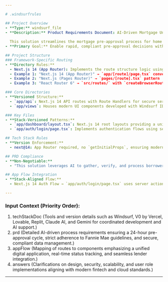 ```yaml
---

# .windsurfrules

## Project Overview
- **Type:** windsurf_file
- **Description:** Product Requirements Document: AI-Driven Mortgage Underwriting Solution
  
  This solution streamlines the mortgage pre-approval process for home buyers and lenders by leveraging an AI-driven underwriting engine. It aims to provide a partially underwritten pre-approval within 24 hours by gathering, verifying, and processing borrower information in a single digital application while adhering to Fannie Mae’s guidelines.
- **Primary Goal:** Enable rapid, compliant pre-approval decisions within 24 hours by automating the underwriting process using AI, reducing redundant document uploads, and integrating secure third-party services for digital signatures and API-driven lender interactions.

## Project Structure
### Framework-Specific Routing
- **Directory Rules:**
  - Next.js 14 (App Router): Implements the route structure logic using the `app/[route]/page.tsx` conventions.
  - Example 1: "Next.js 14 (App Router)" → `app/[route]/page.tsx` conventions
  - Example 2: "Next.js (Pages Router)" → `pages/[route].tsx` pattern
  - Example 3: "React Router 6" → `src/routes/` with `createBrowserRouter`

### Core Directories
- **Versioned Structure:**
  - `app/api`: Next.js 14 API routes with Route Handlers for secure server-side logic and data processing.
  - `app/views`: Houses modern UI components developed with Windsurf IDE and V0 by Vercel, ensuring a clean, fintech-inspired design.

### Key Files
- **Stack-Versioned Patterns:**
  - `app/dashboard/layout.tsx`: Next.js 14 root layouts providing a unified structure for authenticated user areas and dashboards.
  - `app/auth/login/page.tsx`: Implements authentication flows using server actions to seamlessly integrate AI underwriting triggers.

## Tech Stack Rules
- **Version Enforcement:**
  - next@14: App Router required, no `getInitialProps`, ensuring modern routing and server-side rendering standards.

## PRD Compliance
- **Non-Negotiable:**
  - "This solution leverages AI to gather, verify, and process borrower information in one single application, generating a partially underwritten pre-approval in less than 24 hours." : Enforce rapid processing and compliance with Fannie Mae underwriting guidelines through integrated API flows and secure, real-time data verification.

## App Flow Integration
- **Stack-Aligned Flow:**
  - Next.js 14 Auth Flow → `app/auth/login/page.tsx` uses server actions to trigger the AI underwriting process immediately after user authentication, ensuring a smooth transition from application submission to underwriting analysis.

---
```


### Input Context (Priority Order):
1. techStackDoc (Tools and version details such as Windsurf, V0 by Vercel, Lovable, Replit, Claude AI, and Gemini for coordinated development and AI support.)
2. prd (Detailed AI-driven process requirements ensuring a 24-hour pre-approval cycle, strict adherence to Fannie Mae guidelines, and secure, compliant data management.)
3. appFlow (Mapping of routes to components emphasizing a unified digital application, real-time status tracking, and seamless lender integration.)
4. answers (Clarifications on design, security, scalability, and user role implementations aligning with modern fintech and cloud standards.)

---
